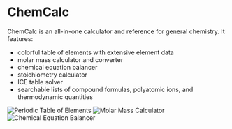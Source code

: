 # ChemCalc
ChemCalc is an all-in-one calculator and reference for general chemistry. It features:
* colorful table of elements with extensive element data
* molar mass calculator and converter
* chemical equation balancer
* stoichiometry calculator
* ICE table solver
* searchable lists of compound formulas, polyatomic ions, and thermodynamic quantities

![Periodic Table of Elements](https://i.imgur.com/twtfbJv.png)
![Molar Mass Calculator](https://i.imgur.com/w1PdrUS.png)
![Chemical Equation Balancer](https://i.imgur.com/wwEVbdW.png)
